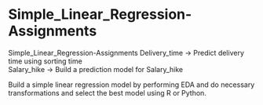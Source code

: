 # Simple_Linear_Regression-Assignments

Simple_Linear_Regression-Assignments Delivery_time -> Predict delivery time using sorting time  
Salary_hike -> Build a prediction model for Salary_hike  

Build a simple linear regression model by performing EDA and do necessary transformations and select the best model using R or Python.
